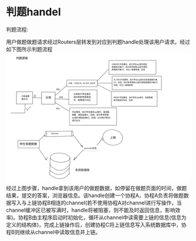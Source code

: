 # 判题handel


判题流程: 

用户做题做题请求经过Routers层转发到对应到判题handle处理该用户请求。经过如下图所示判题流程
![](src/做题逻辑.jpg)
经过上图步骤，handle拿到该用户的做题数据，如停留在做题页面的时间，做题结果，提交的答案，浏览器信息。该handle创建一个协程A，协程A负责将做题数据写入与上链协程B相连的channel(若不使用协程A对channel进行写操作，当channel缓冲区已被写满时，handle将被阻塞，则不能及时返回信息，影响效率)。协程B由主程序启动时初始化，循环从channel中读需要上链的信息(信息为定义的结构体)，完成上链操作后，创建协程C将上链信息写入系统数据库中，协程B则继续从channel中读取信息并上链。